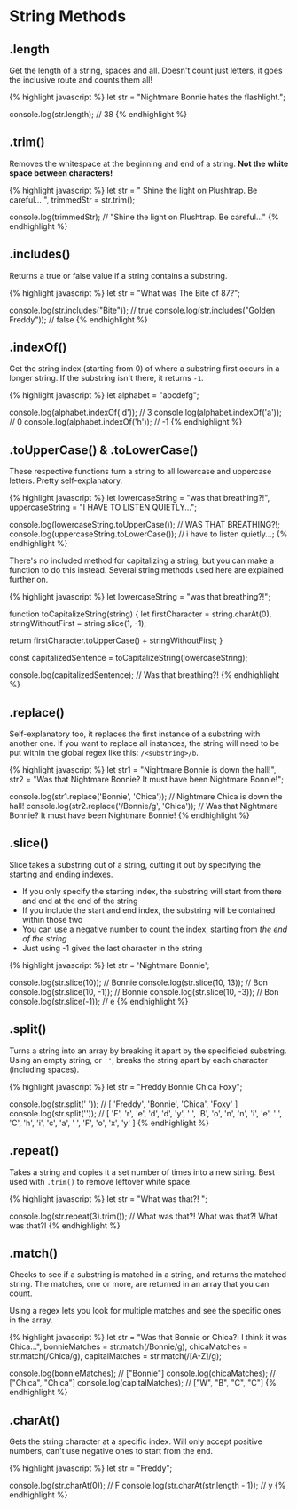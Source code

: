 # String Methods

## .length

Get the length of a string, spaces and all. Doesn't count just letters, it goes the inclusive route and counts them all!

{% highlight javascript %}
let str = "Nightmare Bonnie hates the flashlight.";

console.log(str.length);
// 38
{% endhighlight %}

## .trim()

Removes the whitespace at the beginning and end of a string. **Not the white space between characters!**

{% highlight javascript %}
let str = "    Shine the light on Plushtrap. Be careful...      ",
    trimmedStr = str.trim();

console.log(trimmedStr);
// "Shine the light on Plushtrap. Be careful..."
{% endhighlight %}

## .includes()

Returns a true or false value if a string contains a substring.

{% highlight javascript %}
let str = "What was The Bite of 87?";

console.log(str.includes("Bite"));
// true
console.log(str.includes("Golden Freddy"));
// false
{% endhighlight %}

## .indexOf()

Get the string index (starting from 0) of where a substring first occurs in a longer string. If the substring isn't there, it returns `-1`.

{% highlight javascript %}
let alphabet = "abcdefg";

console.log(alphabet.indexOf('d'));
// 3
console.log(alphabet.indexOf('a'));
// 0
console.log(alphabet.indexOf('h'));
// -1
{% endhighlight %}

## .toUpperCase() & .toLowerCase()

These respective functions turn a string to all lowercase and uppercase letters. Pretty self-explanatory.

{% highlight javascript %}
let lowercaseString = "was that breathing?!",
    uppercaseString = "I HAVE TO LISTEN QUIETLY...";

console.log(lowercaseString.toUpperCase());
// WAS THAT BREATHING?!;
console.log(uppercaseString.toLowerCase());
// i have to listen quietly...;
{% endhighlight %}

There's no included method for capitalizing a string, but you can make a function to do this instead. Several string methods used here are explained further on.

{% highlight javascript %}
let lowercaseString = "was that breathing?!";

function toCapitalizeString(string) {
  let firstCharacter = string.charAt(0),
      stringWithoutFirst = string.slice(1, -1);

  return firstCharacter.toUpperCase() + stringWithoutFirst;
}

const capitalizedSentence = toCapitalizeString(lowercaseString);

console.log(capitalizedSentence);
// Was that breathing?!
{% endhighlight %}

## .replace()

Self-explanatory too, it replaces the first instance of a substring with another one. If you want to replace all instances, the string will need to be put within the global regex like this: `/<substring>/b`.

{% highlight javascript %}
let str1 = "Nightmare Bonnie is down the hall!",
    str2 = "Was that Nightmare Bonnie? It must have been Nightmare Bonnie!";

console.log(str1.replace('Bonnie', 'Chica'));
// Nightmare Chica is down the hall!
console.log(str2.replace('/Bonnie/g', 'Chica'));
// Was that Nightmare Bonnie? It must have been Nightmare Bonnie!
{% endhighlight %}

## .slice()

Slice takes a substring out of a string, cutting it out by specifying the starting and ending indexes.

* If you only specify the starting index, the substring will start from there and end at the end of the string
* If you include the start and end index, the substring will be contained within those two
* You can use a negative number to count the index, starting from _the end of the string_
* Just using -1 gives the last character in the string

{% highlight javascript %}
let str = 'Nightmare Bonnie';

console.log(str.slice(10));
// Bonnie
console.log(str.slice(10, 13));
// Bon
console.log(str.slice(10, -1));
// Bonnie
console.log(str.slice(10, -3));
// Bon
console.log(str.slice(-1));
// e
{% endhighlight %}

## .split()

Turns a string into an array by breaking it apart by the specificied substring. Using an empty string, or `''`, breaks the string apart by each character (including spaces).

{% highlight javascript %}
let str = "Freddy Bonnie Chica Foxy";

console.log(str.split(' '));
// [ 'Freddy', 'Bonnie', 'Chica', 'Foxy' ]
console.log(str.split(''));
// [ 'F', 'r', 'e', 'd', 'd', 'y', ' ', 'B', 'o', 'n', 'n', 'i', 'e', ' ', 'C', 'h', 'i', 'c', 'a', ' ', 'F', 'o', 'x', 'y' ]
{% endhighlight %}

## .repeat()

Takes a string and copies it a set number of times into a new string. Best used with `.trim()` to remove leftover white space.

{% highlight javascript %}
let str = "What was that?! ";

console.log(str.repeat(3).trim());
// What was that?! What was that?! What was that?!
{% endhighlight %}

## .match()

Checks to see if a substring is matched in a string, and returns the matched string. The matches, one or more, are returned in an array that you can count.

Using a regex lets you look for multiple matches and see the specific ones in the array.

{% highlight javascript %}
let str = "Was that Bonnie or Chica?! I think it was Chica...",
    bonnieMatches = str.match(/Bonnie/g),
    chicaMatches = str.match(/Chica/g),
    capitalMatches = str.match(/[A-Z]/g);

console.log(bonnieMatches);
// ["Bonnie"]
console.log(chicaMatches);
// ["Chica", "Chica"]
console.log(capitalMatches);
// ["W", "B", "C", "C"]
{% endhighlight %}

## .charAt()

Gets the string character at a specific index. Will only accept positive numbers, can't use negative ones to start from the end.

{% highlight javascript %}
let str = "Freddy";

console.log(str.charAt(0));
// F
console.log(str.charAt(str.length - 1));
// y
{% endhighlight %}
